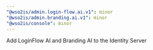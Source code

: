 ```yaml
---
"@wso2is/admin.login-flow.ai.v1": minor
"@wso2is/admin.branding.ai.v1": minor
"@wso2is/console": minor
---
```


Add LoginFlow AI and Branding AI to the Identity Server
